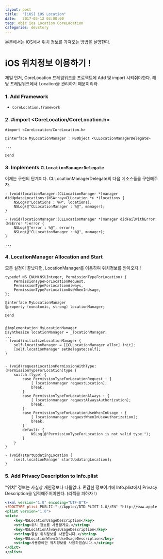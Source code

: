 ```yaml
---
layout: post
title:  "[iOS] iOS Location"
date:   2017-05-12 03:00:00
tags: objc ios Location CoreLocation
categories: devstory
---
```

본문에서는 iOS에서 위치 정보를 가져오는 방법을 설명한다.

# iOS 위치정보 이용하기 !

제일 먼저, CoreLocation 프레임워크를 프로젝트에 Add 및 import 시켜줘야한다. 해당 프레임워크에서 Location을 관리하기 때문이리라.

### 1. Add Framework
- `CoreLocation.framework`


### 2. #import <CoreLocation/CoreLocation.h>
```objc
#import <CoreLocation/CoreLocation.h>

@interface MyLocationManager : NSObject <CLLocationManagerDelegate>

...

@end

```

### 3. Implements `CLLocationManagerDelegate`
이제는 구현의 단계이다. CLLocationManagerDelegate의 다음 메소스들을 구현해주자.

```objc
- (void)locationManager:(CLLocationManager *)manager didUpdateLocations:(NSArray<CLLocation *> *)locations {
    NSLog(@"Locations : %@", locations);
    NSLog(@"CLLocationManager : %@", manager);
}

- (void)locationManager:(CLLocationManager *)manager didFailWithError:(NSError *)error {
    NSLog(@"error : %@", error);
    NSLog(@"CLLocationManager : %@", manager);
}

...
```



### 4. LocationManager Allocation and Start
모든 설정이 끝났다면, LocationManager를 이용하여 위치정보를 받아오자 !

```objc
typedef NS_ENUM(NSUInteger, PermissionTypeForLocation) {
    PermissionTypeForLocationRequest,
    PermissionTypeForLocationAlways,
    PermissionTypeForLocationUseWhenInUsage,
};

@interface MyLocationManager 
@property (nonatomic, strong) locationManager;
...
@end


@implementation MyLocationManager
@synthesize locationManager = _locationManager;
...
- (void)initializeLocationManager {
    self.locationManager = [[CLLocationManager alloc] init];
    [self.locationManager setDelegate:self];
}


- (void)requestLocationPermissionWithType:(PermissionTypeForLocation)type {
    switch (type) {
        case PermissionTypeForLocationRequest : {
            [_locationmanager requestLocation];
            break;
        }
        case PermissionTypeForLocationAlways : {
            [_locationmanager requestAlwaysAuthorization];
            break;
        }
        case PermissionTypeForLocationUseWhenInUsage : {
            [_locationmanager requestWhenInUseAuthorization];
            break;
        }
        default: {
            NSLog(@"PermissionTypeForLocation is not valid type.");
        }
    }
}

- (void)startUpdatingLocation {
    [self.locationManager startUpdatingLocation];
}
```



### 5. Add Privacy Description to Info.plist
"위치" 정보는 사실상 개인정보나 다름없다. 민감한 정보이기에 Info.plist에서 Privacy Description을 입력해주어야한다. (리젝을 피하자 !)

```xml
<?xml version="1.0" encoding="UTF-8"?>
<!DOCTYPE plist PUBLIC "-//Apple//DTD PLIST 1.0//EN" "http://www.apple.com/DTDs/PropertyList-1.0.dtd">
<plist version="1.0">
<dict>
    <key>NSLocationUsageDescription</key>
    <string>위치 정보를 사용할게요.</string>
    <key>NSLocationAlwaysUsageDescription</key>
    <string>항상 위치정보를 사용합니다.</string>
    <key>NSLocationWhenInUseUsageDescription</key>
    <string>사용중에만 위치정보를 사용하겠습니다.</string>
</dict>
</plist>    
```
